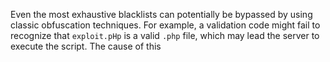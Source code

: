 Even the most exhaustive blacklists can potentially be bypassed by using classic obfuscation techniques. For example, a validation code might fail to recognize that `exploit.pHp` is a valid `.php` file, which may lead the server to execute the script. The cause of this 